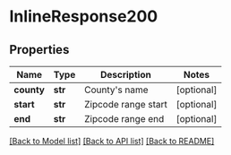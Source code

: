 # InlineResponse200

## Properties
Name | Type | Description | Notes
------------ | ------------- | ------------- | -------------
**county** | **str** | County&#39;s name | [optional] 
**start** | **str** | Zipcode range start | [optional] 
**end** | **str** | Zipcode range end | [optional] 

[[Back to Model list]](../README.md#documentation-for-models) [[Back to API list]](../README.md#documentation-for-api-endpoints) [[Back to README]](../README.md)



